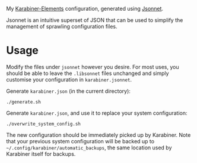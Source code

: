 My [Karabiner-Elements](https://karabiner-elements.pqrs.org/) configuration, generated using [Jsonnet](https://jsonnet.org/).

Jsonnet is an intuitive superset of JSON that can be used to simplify the management of sprawling configuration files.

# Usage

Modify the files under `jsonnet` however you desire. For most uses, you should be able to leave the `.libsonnet` files unchanged and simply customise your configuration in `karabiner.jsonnet`.

Generate `karabiner.json` (in the current directory):

```shel
./generate.sh
```

Generate `karabiner.json`, and use it to replace your system configuration:

```shell
./overwrite_system_config.sh
```

The new configuration should be immediately picked up by Karabiner. Note that your previous system configuration will be backed up to `~/.config/karabiner/automatic_backups`, the same location used by Karabiner itself for backups.